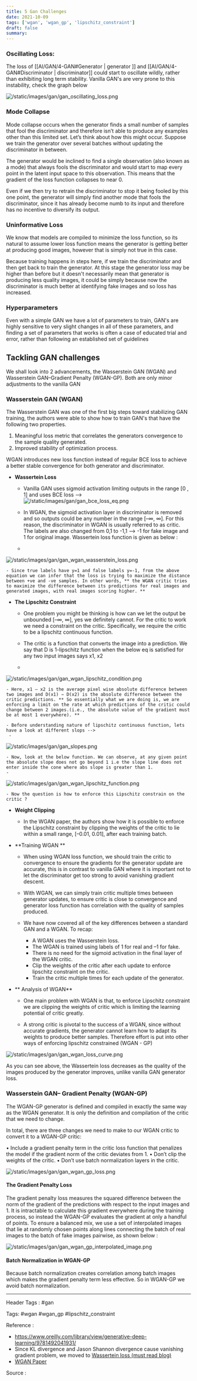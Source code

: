 ```yaml
---
title: 5 Gan Challenges
date: 2021-10-09
tags: ['wgan', 'wgan_gp', 'lipschitz_constraint']
draft: false
summary: 
---
```

### Oscillating Loss:

The loss of [[AI/GAN/4-GAN#Generator | generator ]]  and [[AI/GAN/4-GAN#Discriminator | discriminator]]  could start to oscillate wildly, rather than exhibiting long term stability. Vanilla GAN's are very prone to this instability, check the graph below 


![/static/images/gan/gan_oscillating_loss.png](/static/images/gan/gan_oscillating_loss.png)



### Mode Collapse 

Mode collapse occurs when the generator finds a small number of samples that fool the discriminator and therefore isn’t able to produce any examples other than this limited set. Let’s think about how this might occur. Suppose we train the generator over several batches without updating the discriminator in between.

The generator would be inclined to find a single observation (also known as a mode) that always fools the discriminator and would start to map every point in the latent input space to this observation. This means that the gradient of the loss function collapses to near 0.

Even if we then try to retrain the discriminator to stop it being fooled by this one point, the generator will simply find another mode that fools the discriminator, since it has already become numb to its input and therefore has no incentive to diversify its output.


### Uninformative Loss 

We know that models are compiled to minimize the loss function, so its natural to assume lower loss function means the generator is getting better at producing good images, however that is simply not true in this case. 

Because training happens in steps here, if we train the discriminator and then get back to train the generator. At this stage the generator loss may be higher than before but it doesn't necessarily mean that generator is producing less quality images, it could be simply because now the discriminator is much better at identifying fake images and so loss has increased. 


### Hyperparameters 

Even with a simple GAN we have a lot of parameters to train, GAN's are highly sensitive to very slight changes in all of these parameters, and finding a set of parameters that works is often a case of educated trial and error, rather than following an established set of guidelines


## Tackling GAN challenges  

We shall look into 2 advancements, the Wasserstein GAN (WGAN) and Wasserstein GAN–Gradient Penalty (WGAN-GP). Both are only minor adjustments to the vanilla GAN


### Wasserstein GAN (WGAN)

The Wasserstein GAN was one of the first big steps toward stabilizing GAN training, the authors were able to show how to train GAN's that have the following two properties.

1. Meaningful loss metric that correlates the generators convergence to the sample quality generated.
2. Improved stability of optimization process.

WGAN introduces new loss function instead of regular BCE loss to achieve a better stable convergence for both generator and discriminator. 


 - **Wassertein Loss**

	- Vanilla GAN uses sigmoid activation limiting outputs in the range  \[0 , 1] and uses BCE loss  -->  
![/static/images/gan/gan_bce_loss_eq.png](/static/images/gan/gan_bce_loss_eq.png)


	- In WGAN,  the sigmoid activation layer in discriminator is removed and so outputs could be any number in the range \[–∞, ∞]. For this reason, the discriminator in WGAN is usually referred to as critic. The labels are also changed from 0,1 to -1,1  --> -1 for fake image and 1 for original image. Wassertein loss function is given as below : 

	- 
![/static/images/gan/gan_wgan_wasserstein_loss.png](/static/images/gan/gan_wgan_wasserstein_loss.png)


	- Since true labels have y=1 and false labels y=-1, from the above equation we can infer that the loss is trying to maximize the distance between +ve and -ve samples. In other words, ** the WGAN critic tries to maximize the difference between its predictions for real images and generated images, with real images scoring higher. **


- **The Lipschitz Constraint**

	- One problem you might be thinking is how can we let the output be unbounded \[–∞, ∞], yes we definitely cannot. For the critic to work we need a constraint on the critic. Specifically, we require the critic to be a lipschitz continuous function. 

	- The critic is a function that converts the image into a prediction. We say that D is 1-lipschitz function when the below eq is satisfied for any two input images says x1, x2
	- 
![/static/images/gan/gan_wgan_lipschitz_condition.png](/static/images/gan/gan_wgan_lipschitz_condition.png)


	- Here, x1 – x2 is the average pixel wise absolute difference between two images and D(x1) − D(x2) is the absolute difference between the critic predictions. ** So essentially what we are doing is, we are enforcing a limit on the rate at which predictions of the critic could change between 2 images.(i.e., the absolute value of the gradient must be at most 1 everywhere). **

	- Before understanding nature of lipschitz continuous function, lets have a look at different slops -->
	 - 
![/static/images/gan/gan_slopes.png](/static/images/gan/gan_slopes.png)


	- Now, look at the below function. We can observe, at any given point the absolute slope does not go beyond 1 i.e the slope line does not enter inside the cone where abs slope is greater than 1. 
	- 
![/static/images/gan/gan_wgan_lipschitz_function.png](/static/images/gan/gan_wgan_lipschitz_function.png)


	- Now the question is how to enforce this Lipschitz constrain on the critic ? 


- **Weight Clipping**

	- In the WGAN paper, the authors show how it is possible to enforce the Lipschitz constraint by clipping the weights of the critic to lie within a small range, \[–0.01, 0.01], after each training batch.


- **Training WGAN **

	- When using WGAN loss function, we should train the critic to convergence to ensure the gradients for the generator update are accurate, this is in contrast to vanilla GAN where it is important not to let the discriminator get too strong to avoid vanishing gradient descent. 

	- With WGAN, we can simply train critic multiple times between generator updates, to ensure critic is close to convergence and generator loss function has correlation with the quality of samples produced. 

	- We have now covered all of the key differences between a standard GAN and a WGAN. To recap:
		- A WGAN uses the Wasserstein loss. 
		- The WGAN is trained using labels of 1 for real and –1 for fake. 
		- There is no need for the sigmoid activation in the final layer of the WGAN critic. 
		- Clip the weights of the critic after each update to enforce lipschitz constraint on the critic. 
		- Train the critic multiple times for each update of the generator.


- ** Analysis of WGAN**

	- One main problem with WGAN is that, to enforce Lipschitz constraint we are clipping the weights of critic which is limiting the learning potential of critic greatly. 

	- A strong critic is pivotal to the success of a WGAN, since without accurate gradients, the generator cannot learn how to adapt its weights to produce better samples. Therefore effort is put into other ways of enforcing lipschitz constrained (WGAN - GP)


![/static/images/gan/gan_wgan_loss_curve.png](/static/images/gan/gan_wgan_loss_curve.png)


As you can see above, the Wassertein loss decreases as the quality of the images produced by the generator improves, unlike vanilla GAN generator loss. 


### Wasserstein GAN– Gradient Penalty (WGAN-GP)

The WGAN-GP generator is defined and compiled in exactly the same way as the WGAN generator. It is only the definition and compilation of the critic that we need to change.

In total, there are three changes we need to make to our WGAN critic to convert it to a WGAN-GP critic:

• Include a gradient penalty term in the critic loss function that penalizes the model if the gradient norm of the critic deviates from 1.
• Don’t clip the weights of the critic. 
• Don’t use batch normalization layers in the critic.


![/static/images/gan/gan_wgan_gp_loss.png](/static/images/gan/gan_wgan_gp_loss.png)


#### The Gradient Penalty Loss

The gradient penalty loss measures the squared difference between the norm of the gradient of the predictions with respect to the input images and 1. It is intractable to calculate this gradient everywhere during the training process, so instead the WGAN-GP evaluates the gradient at only a handful of points. To ensure a balanced mix, we use a set of interpolated images that lie at randomly chosen points along lines connecting the batch of real images to the batch of fake images pairwise, as shown below :


![/static/images/gan/gan_wgan_gp_interpolated_image.png](/static/images/gan/gan_wgan_gp_interpolated_image.png)


#### Batch Normalization in WGAN-GP

Because batch normalization creates correlation among batch images which makes the gradient penalty term less effective. So in WGAN-GP we avoid batch normalization. 


***
Header Tags : #gan 

Tags:
#wgan
#wgan_gp
#lipschitz_constraint

Reference : 
- https://www.oreilly.com/library/view/generative-deep-learning/9781492041931/
- Since KL divergence and Jason Shannon divergence cause vanishing gradient problem, we moved to [Wassertein loss (must read blog)](https://medium0.com/@jonathan_hui/gan-wasserstein-gan-wgan-gp-6a1a2aa1b490)
- [WGAN Paper](https://arxiv.org/pdf/1701.07875.pdf)

Source : 

